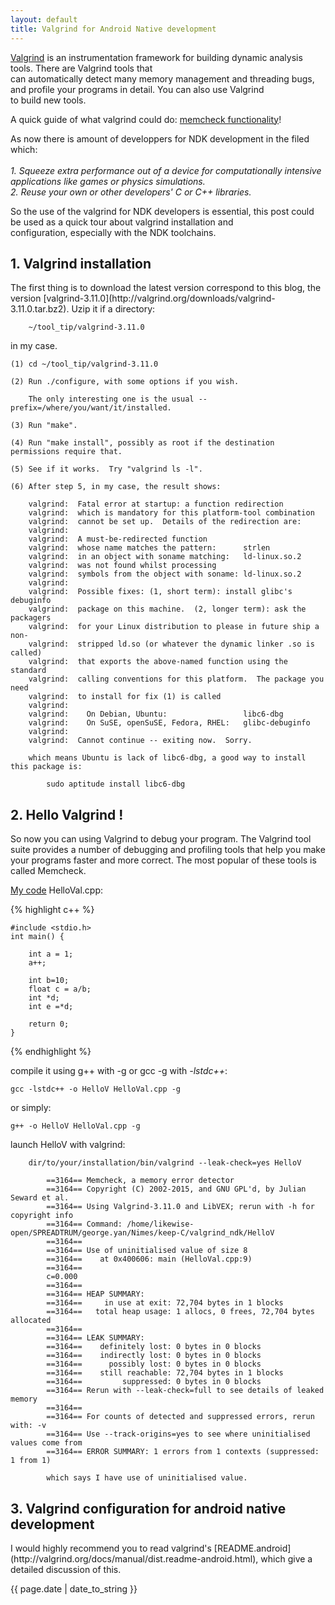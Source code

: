 ```yaml
---
layout: default 
title: Valgrind for Android Native development
---
```


[Valgrind](http://valgrind.org/) is an instrumentation framework for building dynamic analysis tools. There are Valgrind tools that   
can automatically detect many memory management and threading bugs, and  profile your programs in detail. You can also use Valgrind  
to build new tools.

A quick guide of what valgrind could do: [memcheck functionality](http://www.thegeekstuff.com/2011/11/valgrind-memcheck/)!  

As now there is amount of developpers for NDK development in the filed which:  
<i>  
		1. Squeeze extra performance out of a device for computationally intensive applications like games or physics simulations.   
		2. Reuse your own or other developers' C or C++ libraries.  
</i>  

So the use of the valgrind for NDK developers is essential, this post could be used as a quick tour about valgrind installation and   
configuration, especially with the NDK toolchains.  

<h2>1. Valgrind installation</h2>  
The first thing is to download the latest version correspond to this blog, the version [valgrind-3.11.0](http://valgrind.org/downloads/valgrind-3.11.0.tar.bz2). Uzip it if a directory:  
 
		~/tool_tip/valgrind-3.11.0  

in my case.

	(1) cd ~/tool_tip/valgrind-3.11.0
  
	(2) Run ./configure, with some options if you wish.

	    The only interesting one is the usual --prefix=/where/you/want/it/installed.

	(3) Run "make".  

	(4) Run "make install", possibly as root if the destination permissions require that.  

	(5) See if it works.  Try "valgrind ls -l".

	(6) After step 5, in my case, the result shows:

		valgrind:  Fatal error at startup: a function redirection
		valgrind:  which is mandatory for this platform-tool combination
		valgrind:  cannot be set up.  Details of the redirection are:
		valgrind:  
		valgrind:  A must-be-redirected function
		valgrind:  whose name matches the pattern:      strlen
		valgrind:  in an object with soname matching:   ld-linux.so.2
		valgrind:  was not found whilst processing
		valgrind:  symbols from the object with soname: ld-linux.so.2
		valgrind:  
		valgrind:  Possible fixes: (1, short term): install glibc's debuginfo
		valgrind:  package on this machine.  (2, longer term): ask the packagers
		valgrind:  for your Linux distribution to please in future ship a non-
		valgrind:  stripped ld.so (or whatever the dynamic linker .so is called)
		valgrind:  that exports the above-named function using the standard
		valgrind:  calling conventions for this platform.  The package you need
		valgrind:  to install for fix (1) is called
		valgrind:  
		valgrind:    On Debian, Ubuntu:                 libc6-dbg
		valgrind:    On SuSE, openSuSE, Fedora, RHEL:   glibc-debuginfo
		valgrind:  
		valgrind:  Cannot continue -- exiting now.  Sorry.

	    which means Ubuntu is lack of libc6-dbg, a good way to install this package is:
			
			sudo aptitude install libc6-dbg  

<h2>2. Hello Valgrind !</h2>
So now you can using Valgrind to debug your program. The Valgrind tool suite provides a number of debugging and profiling tools that help you make your programs faster and more correct. The most popular of these tools is called Memcheck.

[My code](https://github.com/GiantGeorgeGo/keep-C/blob/master/valgrind_ndk/HelloVal.cpp) HelloVal.cpp:     

{% highlight c++ %}  

	#include <stdio.h>
	int main() {

		int a = 1;
		a++;

		int b=10;
		float c = a/b;
		int *d;
		int e =*d;

		return 0;
	}
{% endhighlight %}


compile it using g++ with -g or gcc -g with <i>-lstdc++</i>:
  
	gcc -lstdc++ -o HelloV HelloVal.cpp -g 

or simply:

	g++ -o HelloV HelloVal.cpp -g    

launch HelloV with valgrind:

		dir/to/your/installation/bin/valgrind --leak-check=yes HelloV  

			==3164== Memcheck, a memory error detector
			==3164== Copyright (C) 2002-2015, and GNU GPL'd, by Julian Seward et al.
			==3164== Using Valgrind-3.11.0 and LibVEX; rerun with -h for copyright info
			==3164== Command: /home/likewise-open/SPREADTRUM/george.yan/Nimes/keep-C/valgrind_ndk/HelloV
			==3164== 
			==3164== Use of uninitialised value of size 8
			==3164==    at 0x400606: main (HelloVal.cpp:9)
			==3164== 
			c=0.000 
			==3164== 
			==3164== HEAP SUMMARY:
			==3164==     in use at exit: 72,704 bytes in 1 blocks
			==3164==   total heap usage: 1 allocs, 0 frees, 72,704 bytes allocated
			==3164== 
			==3164== LEAK SUMMARY:
			==3164==    definitely lost: 0 bytes in 0 blocks
			==3164==    indirectly lost: 0 bytes in 0 blocks
			==3164==      possibly lost: 0 bytes in 0 blocks
			==3164==    still reachable: 72,704 bytes in 1 blocks
			==3164==         suppressed: 0 bytes in 0 blocks
			==3164== Rerun with --leak-check=full to see details of leaked memory
			==3164== 
			==3164== For counts of detected and suppressed errors, rerun with: -v
			==3164== Use --track-origins=yes to see where uninitialised values come from
			==3164== ERROR SUMMARY: 1 errors from 1 contexts (suppressed: 1 from 1)

			which says I have use of uninitialised value.

<h2>3. Valgrind configuration for android native development</h2>
I would highly recommend you to read valgrind's [README.android](http://valgrind.org/docs/manual/dist.readme-android.html), which give a detailed discussion of this.



<p>{{ page.date | date_to_string }}</p>
